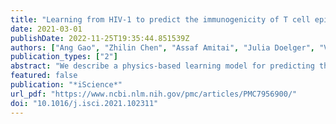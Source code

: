 ```yaml
---
title: "Learning from HIV-1 to predict the immunogenicity of T cell epitopes in SARS-COV-2"
date: 2021-03-01
publishDate: 2022-11-25T19:35:44.851539Z
authors: ["Ang Gao", "Zhilin Chen", "Assaf Amitai", "Julia Doelger", "Vamsee Mallajosyula", "Emily Sundquist", "Florencia Pereyra Segal", "Mary Carrington", "Mark M. Davis", "Hendrik Streeck", "Arup K. Chakraborty", "Boris Julg"]
publication_types: ["2"]
abstract: "We describe a physics-based learning model for predicting the immunogenicity of Cytotoxic-T-Lymphocyte (CTL) epitopes derived from diverse pathogens including SARS-CoV-2. The model was trained and optimized on the relative immunodominance of CTL epitopes in Human Immunodeficiency Virus infection. Its accuracy was tested against experimental data from COVID-19 patients. Our model predicts that only some SARS-CoV-2 epitopes predicted to bind to HLA molecules are immunogenic. The immunogenic CTL epitopes across all SARS-CoV-2 proteins are predicted to provide broad population coverage, but those from the SARS-CoV-2 spike protein alone are unlikely to do so. Our model also predicts that several immunogenic SARS-CoV-2 CTL epitopes are identical to seasonal coronaviruses circulating in the population and such cross-reactive CD8+ T cells can indeed be detected in prepandemic blood donors, suggesting that some level of CTL immunity against COVID-19 may be present in some individuals prior to SARS-CoV-2 infection."
featured: false
publication: "*iScience*"
url_pdf: "https://www.ncbi.nlm.nih.gov/pmc/articles/PMC7956900/"
doi: "10.1016/j.isci.2021.102311"
---
```


